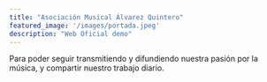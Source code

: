 ```yaml
---
title: "Asociación Musical Álvarez Quintero"
featured_image: '/images/portada.jpeg'
description: "Web Oficial demo"
---
```

Para poder seguir transmitiendo y difundiendo nuestra pasión por la música, y compartir nuestro trabajo diario.
